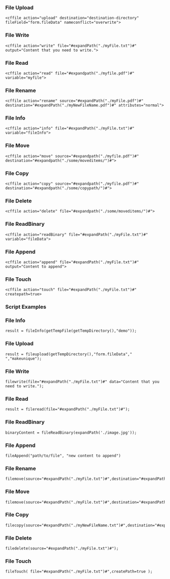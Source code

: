 ### File Upload

```lucee
<cffile action="upload" destination="destination-directory" fileField="form.fileData" nameconflict="overwrite">
```

### File Write

```lucee
<cffile action="write" file="#expandPath("./myFile.txt")#" output="Content that you need to write.">
```

### File Read

```lucee
<cffile action="read" file="#expandpath("./myfile.pdf")#" variable="myfile">
```

### File Rename

```lucee
<cffile action="rename" source="#expandPath("./myFile.pdf")#" destination="#expandPath("./myNewFileName.pdf")#" attributes="normal">
```


### File Info

```lucee
<cffile action="info" file="#expandPath("./myFile.txt")#" variable="fileInfo">
```

### File Move

```lucee
<cffile action="move" source="#expandpath("./myfile.pdf")#" destination="#expandpath("./some/moveditems/")#">
```

### File Copy

```lucee
<cffile action="copy" source="#expandpath("./myfile.pdf")#" destination="#expandpath("./some/copypath/")#">
```

### File Delete

```lucee
<cffile action="delete" file="#expandpath("./some/moveditems/")#">
```

### File ReadBinary

```lucee
<cffile action="readBinary" file="#expandPath("./myFile.txt")#" variable="fileData">
```

### File Append

```lucee
<cffile action="append" file="#expandPath("./myFile.txt")#" output="Content to append">
```

### File Touch

```lucee
<cffile action="touch" file="#expandPath("./myFile.txt")#" createpath=true>
```

### Script Examples

### File Info

```luceescript
result = fileInfo(getTempFile(getTempDirectory(),"demo"));
```

### File Upload

```luceescript
result = fileupload(getTempDirectory(),"form.fileData"," ","makeunique");
```

### File Write

```luceescript
filewrite(file="#expandPath("./myFile.txt")#" data="Content that you need to write.");
```

### File Read

```luceescript
result = fileread(file="#expandPath("./myFile.txt")#");
```

### File ReadBinary

```luceescript
binaryContent = fileReadBinary(expandPath('./image.jpg'));
```

### File Append

```luceescript
fileAppend("path/to/file", "new content to append")
```

### File Rename

```luceescript
filemove(source="#expandPath("./myFile.txt")#",destination="#expandPath("./myNewFileName.txt")#");
```

### File Move

```luceescript
filemove(source="#expandPath("./myFile.txt")#",destination="#expandPath("./myNewFileName.txt")#");
```

### File Copy

```luceescript
filecopy(source="#expandPath("./myNewFileName.txt")#",destination="#expandPath("./some/moved/")#");
```

### File Delete

```luceescript
filedelete(source="#expandPath("./myFile.txt")#");
```

### File Touch

```luceescript
fileTouch( file="#expandPath("./myFile.txt")#",createPath=true );
```